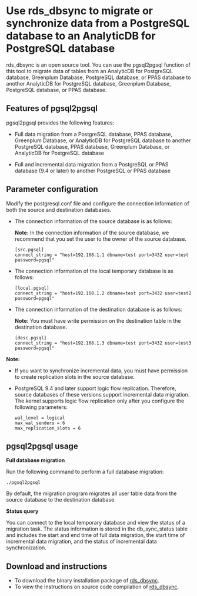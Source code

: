 # Use rds\_dbsync to migrate or synchronize data from a PostgreSQL database to an AnalyticDB for PostgreSQL database

rds\_dbsync is an open source tool. You can use the pgsql2pgsql function of this tool to migrate data of tables from an AnalyticDB for PostgreSQL database, Greenplum Database, PostgreSQL database, or PPAS database to another AnalyticDB for PostgreSQL database, Greenplum Database, PostgreSQL database, or PPAS database.

## Features of pgsql2pgsql

pgsql2pgsql provides the following features:

-   Full data migration from a PostgreSQL database, PPAS database, Greenplum Database, or AnalyticDB for PostgreSQL database to another PostgreSQL database, PPAS database, Greenplum Database, or AnalyticDB for PostgreSQL database

-   Full and incremental data migration from a PostgreSQL or PPAS database \(9.4 or later\) to another PostgreSQL or PPAS database


## Parameter configuration

Modify the postgresql.conf file and configure the connection information of both the source and destination databases.

-   The connection information of the source database is as follows:

    **Note:** In the connection information of the source database, we recommend that you set the user to the owner of the source database.

    ```
    [src.pgsql]
    connect_string = "host=192.168.1.1 dbname=test port=3432 user=test password=pgsql"
    ```

-   The connection information of the local temporary database is as follows:

    ```
    [local.pgsql]
    connect_string = "host=192.168.1.2 dbname=test port=3432 user=test2 password=pgsql"
    ```

-   The connection information of the destination database is as follows:

    **Note:** You must have write permission on the destination table in the destination database.

    ```
    [desc.pgsql]
    connect_string = "host=192.168.1.3 dbname=test port=3432 user=test3 password=pgsql"
    ```


**Note:**

-   If you want to synchronize incremental data, you must have permission to create replication slots in the source database.
-   PostgreSQL 9.4 and later support logic flow replication. Therefore, source databases of these versions support incremental data migration. The kernel supports logic flow replication only after you configure the following parameters:

    ```
    wal_level = logical
    max_wal_senders = 6
    max_replication_slots = 6
    ```


## pgsql2pgsql usage

**Full database migration**

Run the following command to perform a full database migration:

```
./pgsql2pgsql
```

By default, the migration program migrates all user table data from the source database to the destination database.

**Status query**

You can connect to the local temporary database and view the status of a migration task. The status information is stored in the db\_sync\_status table and includes the start and end time of full data migration, the start time of incremental data migration, and the status of incremental data synchronization.

## Download and instructions

-   To download the binary installation package of [rds\_dbsync](https://github.com/aliyun/rds_dbsync/releases).
-   To view the instructions on source code compilation of [rds\_dbsync](https://github.com/aliyun/rds_dbsync/blob/master/doc/design.md).

